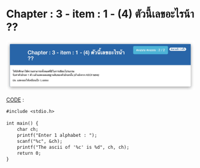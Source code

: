# Chapter : 3 - item : 1 - (4) ตัวนี้เลขอะไรน้า ??

![img](./assets/1.jpg)

[CODE][file] :
```
#include <stdio.h>

int main() {
    char ch;
    printf("Enter 1 alphabet : ");
    scanf("%c", &ch);
    printf("The ascii of '%c' is %d", ch, ch);
    return 0;
}
```

[file]: ./src/01.c
